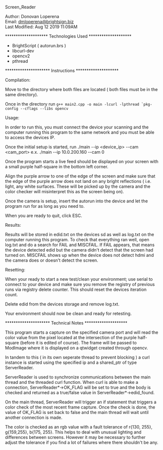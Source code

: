 Screen_Reader

Author: Donovan Loperena<br/>
Email: dmloperena@brightsign.biz<br/>
Last Modified: Aug 12 2019 11:09AM<br/>


******************** Technologies Used ********************

- BrightScript ( autorun.brs )
- libcurl-dev
- opencv2
- pthread

*********************  Instructions  ********************

Compilation:

Move to the directory where both files are located ( both files must be in the same directory).

Once in the directory run ``g++ main2.cpp -o main -lcurl -lpthread `pkg-config --cflags --libs opencv``

Usage:

In order to run this, you must connect the device your scanning and the computer running this program to the same network and you must be able to access the devices IP.

Once the initial setup is started, run
./main --ip <device_ip> --cam <cam_port> 
e.x. ./main --ip 10.0.200.160 --cam 0

Once the program starts a live feed should be displayed on your screen with a small purple half-square in the bottom left corner.

Align the purple arrow to one of the edge of the screen and make sure that the edge of the purple arrow does not land on any bright reflections ( i.e. light, any white surfaces. These will be picked up by the camera and the color checker will misinterpret this as the screen being on).

Once the camera is setup, insert the autorun into the device and let the program run for as long as you need to.

When you are ready to quit, click ESC.

Results:

Results will be stored in edid.txt on the devices sd as well as log.txt on the computer running this program. To check that everything ran well, open log.txt and do a search for FAIL and MISCFAIL. If FAIL appears, that means the device detected edid but the camera didn't detect that the screen had turned on. MISCFAIL shows up when the device does not detect hdmi and the camera does or doesn't detect the screen.

Resetting:

When your ready to start a new test/clean your environment; use serial to connect to your device and make sure you remove the registry of previous runs via registry delete counter. This should reset the devices iteration count.

Delete edid from the devices storage and remove log.txt.

Your environment should now be clean and ready for retesting.

********************* Technical Notes ********************


This program starts a capture on the specified camera port and will read the color value from the pixel located at the intersection of the purple half-square (before it is edited of course). The frame will be passed to ModImage where it is displayed on a qtwidget created through opencv.

In tandem to this ( in its own seperate thread to prevent blocking ) a curl instance is started using the specified ip and a shared_ptr of type ServerReader.

ServerReader is used to synchronize communications between the main thread and the threaded curl function. When curl is able to make a connection, ServerReader*->OK_FLAG will be set to true and the body is checked and returned as a true/false value in ServerReader*->edid_found.

On the main thread, ServerReader will trigger an if statement that triggers a color check of the most recent frame capture. Once the check is done, the value of OK_FLAG is set back to false and the main thread will wait until another connection is made.

The color is checked as an rgb value with a fault tolerance of r{130, 255}, g{159,255}, b{175, 255}. This helps to deal with unusual lighting and differences between screens. However it may be necessary to further adjust the tolerance if you find a lot of failures where there shouldn't be any.

  
